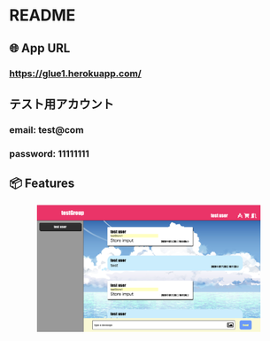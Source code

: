 # README

## 🌐 App URL

### **https://glue1.herokuapp.com/**  

## テスト用アカウント
### email: test@com
### password: 11111111

## 📦 Features
<p align="center">
  <img src="/public/README-images/スクリーンショット 2020-08-12 11.51.38.png" width=80%>
</p>